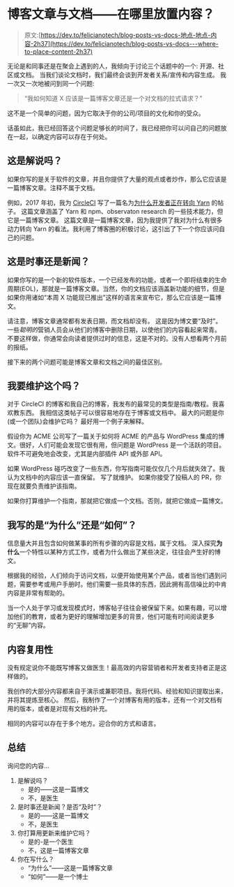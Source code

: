 # 博客文章与文档——在哪里放置内容？

> 原文:[https://dev.to/felicianotech/blog-posts-vs-docs-地点-地点-内容-2h37](https://dev.to/felicianotech/blog-posts-vs-docs---where-to-place-content-2h37)

无论是和同事还是在聚会上遇到的人，我倾向于讨论三个话题中的一个:
开源、社区或文档。
当我们谈论文档时，我们最终会谈到开发者关系/宣传和内容生成。
我一次又一次地被问到同一个问题:

> “我如何知道 X 应该是一篇博客文章还是一个对文档的拉式请求？”

这不是一个简单的问题，因为它取决于你的公司/项目的文化和你的受众。

话虽如此，我已经回答这个问题足够长的时间了，我已经把你可以问自己的问题放在一起，以确定内容可以存在于何处。

## [](#is-this-commentary)这是解说吗？

如果你写的是关于软件的文章，并且你提供了大量的观点或者炒作，那么它应该是一篇博客文章。注释不属于文档。

例如，2017 年初，我为 [CircleCI](https://circleci.com) 写了一篇名为[为什么开发者正在转向 Yarn](https://circleci.com/blog/why-are-developers-moving-to-yarn/) 的帖子。
这篇文章涵盖了 Yarn 和 npm、observaton research 的一些技术能力，但它是一篇博客文章。
这篇文章是一篇博客文章，因为我提供了我对为什么有很多动力转向 Yarn 的看法。我利用了博客圈的积极讨论，这引出了下一个你应该问自己的问题。

## [](#is-this-current-events-or-news)这是时事还是新闻？

如果你写的是一个新的软件版本，一个已经发布的功能，或者一个即将结束的生命周期(EOL)，那就是一篇博客文章。当然，你的文档应该涵盖新功能的细节，但是如果你用诸如“本周 X 功能现已推出”这样的语言来宣布它，那么它应该是一篇博文。

请注意，博客文章通常都有发表日期，而文档却没有。
这是因为博文要“及时”。一些*聪明的*营销人员会从他们的博客中删除日期，以使他们的内容看起来常青。
不要这样做，你通常会向读者提供过时的信息，这是不对的。没有人想看两个月前的报纸。

接下来的两个问题可能是博客文章和文档之间的最佳区别。

## [](#do-i-want-to-maintain-this)我要维护这个吗？

对于 CircleCI 的博客和我自己的博客，我发布的最常见的类型是指南/教程。我喜欢教东西。
我相信这类帖子可以很容易地存在于博客或文档中。
最大的问题是你(或一个团队)会维护它吗？
最好用一个例子来解释。

假设你为 ACME 公司写了一篇关于如何将 ACME 的产品与 WordPress 集成的博文。很好，人们可能会发现它很有用，但问题是 WordPress 是一个活跃的项目。软件不可避免地会改变，尤其是内部插件 API 或外部 API。

如果 WordPress 碰巧改变了一些东西，你写指南可能仅仅几个月后就失效了。我认为文档中的内容应该一直保留。
写了就维护。
如果你接受了投稿人的 PR，你现在就要负责维护该指南。

如果你打算维护一个指南，那就把它做成一个文档。否则，就把它做成一篇博文。

## 我写的是“为什么”还是“如何”？

信息量大并且包含如何做某事的所有步骤的内容是文档，属于文档。
深入探究**为什么**一个特性以某种方式工作，或者为什么做出了某些决定，往往会产生好的博文。

根据我的经验，人们倾向于访问文档，以便开始使用某个产品，或者当他们遇到问题，需要参考或用户手册时。他们需要一些具体的东西，因此拥有高信噪比的中肯内容是非常有帮助的。

当一个人处于学习或发现模式时，博客帖子往往会被保留下来。如果有趣，可以增加他们的教育，或者为更好的理解增加更多的背景，他们可能有时间阅读更多的“无聊”内容。

## [](#content-reusability)内容复用性

没有规定说你不能既写博客又做医生！最高效的内容营销者和开发者支持者正是这样做的。

我创作的大部分内容都来自于演示或兼职项目。我将代码、经验和知识提取出来，并将其提炼至核心。
然后，我制作了一个对博客有用的版本，还有一个对文档有用的版本，或者是对现有文档的补充。

相同的内容可以存在于多个地方。迎合你的方式和语言。

## [](#summary)总结

询问您的内容...

1.  是解说吗？
    *   是的——这是一篇博文
    *   不，是医生
2.  是时事还是新闻？是否“及时”？
    *   是的——这是一篇博文
    *   不，是医生
3.  你打算用更新来维护它吗？
    *   是的-是一个医生
    *   不，这是一篇博客文章
4.  你在写什么？
    *   “为什么”——这是一篇博客文章
    *   “如何”——是一个博士